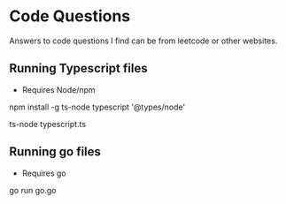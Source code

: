 # Code Questions
Answers to code questions I find can be from leetcode or other websites.

## Running Typescript files

 * Requires Node/npm

npm install -g ts-node typescript '@types/node'

ts-node typescript.ts

## Running go files

* Requires go

go run go.go
